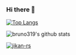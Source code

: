 ### Hi there 👋

<!--
**bruno319/bruno319** is a ✨ _special_ ✨ repository because its `README.md` (this file) appears on your GitHub profile.

Here are some ideas to get you started:

- 🔭 I’m currently working on ...
- 🌱 I’m currently learning ...
- 👯 I’m looking to collaborate on ...
- 🤔 I’m looking for help with ...
- 💬 Ask me about ...
- 📫 How to reach me: ...
- 😄 Pronouns: ...
- ⚡ Fun fact: ...
-->

[![Top Langs](https://github-readme-stats.vercel.app/api/top-langs/?username=bruno319&layout=compact&theme=dark)](https://github.com/bruno319?tab=repositories)

![bruno319's github stats](https://github-readme-stats.vercel.app/api?username=bruno319&show_icons=true&count_private=true&hide=contribs,issues&theme=dark)

[![jikan-rs](https://github-readme-stats.vercel.app/api/pin/?username=bruno319&repo=jikan-rs&theme=dark)](https://github.com/bruno319/jikan-rs)
